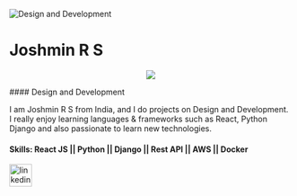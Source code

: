 ![Design and Development](https://media-exp1.licdn.com/dms/image/C5616AQFi8YT6KfaHrQ/profile-displaybackgroundimage-shrink_350_1400/0/1635745053943?e=1654128000&v=beta&t=Uh9soVvI9G2cQOqXk977tFdHJVHDbV3S7nZ3rtHhAxI)
# Joshmin R S
<p align="center">
  <a href="https://github.com/DenverCoder1/readme-typing-svg"><img src="https://readme-typing-svg.herokuapp.com?lines=Fullstack+Developer;Passion+leads+me+here!!;Always%20learning%20new%20things&center=true&width=500&height=50"></a>
</p>
#### Design and Development

I am Joshmin R S from India, and I do projects on Design and Development. I really enjoy learning languages & frameworks such as React, Python Django and also passionate to learn new technologies.

#### Skills: React JS || Python || Django || Rest API || AWS || Docker

[<img src='https://cdn.jsdelivr.net/npm/simple-icons@3.0.1/icons/linkedin.svg' alt='linkedin' height='40'>](https://www.linkedin.com/in/https://www.linkedin.com/in/joshminrs//)  
